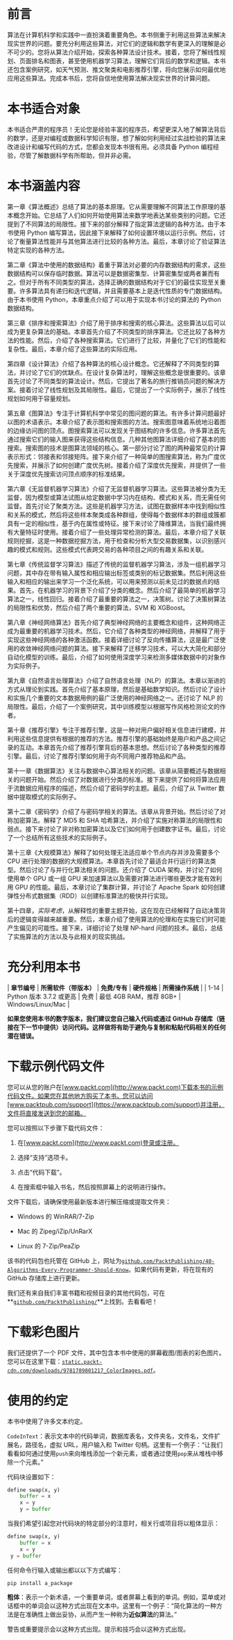 # 前言

算法在计算机科学和实践中一直扮演着重要角色。本书侧重于利用这些算法来解决现实世界的问题。要充分利用这些算法，对它们的逻辑和数学有更深入的理解是必不可少的。您将从算法介绍开始，探索各种算法设计技术。接着，您将了解线性规划、页面排名和图表，甚至使用机器学习算法，理解它们背后的数学和逻辑。本书还包含案例研究，如天气预测、推文聚类和电影推荐引擎，将向您展示如何最优地应用这些算法。完成本书后，您将自信地使用算法解决现实世界的计算问题。

# 本书适合对象

本书适合严肃的程序员！无论您是经验丰富的程序员，希望更深入地了解算法背后的数学，还是对编程或数据科学知识有限，想了解如何利用经过实战检验的算法来改进设计和编写代码的方式，您都会发现本书很有用。必须具备 Python 编程经验，尽管了解数据科学有所帮助，但并非必需。

# 本书涵盖内容

第一章《算法概述》总结了算法的基本原理。它从需要理解不同算法工作原理的基本概念开始。它总结了人们如何开始使用算法来数学地表达某些类别的问题。它还提到了不同算法的局限性。接下来的部分解释了指定算法逻辑的各种方法。由于本书使用 Python 编写算法，因此接下来解释了如何设置环境以运行示例。然后，讨论了衡量算法性能并与其他算法进行比较的各种方法。最后，本章讨论了验证算法特定实现的各种方法。

第二章《算法中使用的数据结构》着重于算法对必要的内存数据结构的需求，这些数据结构可以保存临时数据。算法可以是数据密集型、计算密集型或两者兼而有之。但对于所有不同类型的算法，选择正确的数据结构对于它们的最佳实现至关重要。许多算法具有递归和迭代逻辑，并且需要基本上是迭代性质的专门数据结构。由于本书使用 Python，本章重点介绍了可以用于实现本书讨论的算法的 Python 数据结构。

第三章《排序和搜索算法》介绍了用于排序和搜索的核心算法。这些算法以后可以成为更复杂算法的基础。本章首先介绍了不同类型的排序算法。它还比较了各种方法的性能。然后，介绍了各种搜索算法。它们进行了比较，并量化了它们的性能和复杂性。最后，本章介绍了这些算法的实际应用。

第四章《设计算法》介绍了各种算法的核心设计概念。它还解释了不同类型的算法，并讨论了它们的优缺点。在设计复杂算法时，理解这些概念是很重要的。该章首先讨论了不同类型的算法设计。然后，它提出了著名的旅行推销员问题的解决方案。接着讨论了线性规划及其局限性。最后，它提出了一个实际例子，展示了线性规划如何用于容量规划。

第五章《图算法》专注于计算机科学中常见的图问题的算法。有许多计算问题最好以图的术语表示。本章介绍了表示图和搜索图的方法。搜索图意味着系统地沿着图的边缘访问图的顶点。图搜索算法可以发现关于图结构的许多信息。许多算法首先通过搜索它们的输入图来获得这些结构信息。几种其他图算法详细介绍了基本的图搜索。搜索图的技术是图算法领域的核心。第一部分讨论了图的两种最常见的计算表示形式：邻接表和邻接矩阵。接下来介绍了一种简单的图搜索算法，称为广度优先搜索，并展示了如何创建广度优先树。接着介绍了深度优先搜索，并提供了一些关于深度优先搜索访问顶点顺序的标准结果。

第六章《无监督机器学习算法》介绍了无监督机器学习算法。这些算法被分类为无监督，因为模型或算法试图从给定数据中学习内在结构、模式和关系，而无需任何监督。首先讨论了聚类方法。这些是机器学习方法，试图在数据样本中找到相似性和关系的模式，然后将这些样本聚类成各种群组，使得每个数据样本的群组或簇都具有一定的相似性，基于内在属性或特征。接下来讨论了降维算法，当我们最终拥有大量特征时使用。接着介绍了一些处理异常检测的算法。最后，本章介绍了关联规则挖掘，这是一种数据挖掘方法，用于检查和分析大型交易数据集，以识别感兴趣的模式和规则。这些模式代表跨交易的各种项目之间的有趣关系和关联。

第七章《传统监督学习算法》描述了传统的监督机器学习算法，涉及一组机器学习问题，其中存在带有输入属性和相应输出标签或类别的标记数据集。然后利用这些输入和相应的输出来学习一个泛化系统，可以用来预测以前未见过的数据点的结果。首先，在机器学习的背景下介绍了分类的概念。然后介绍了最简单的机器学习算法之一，线性回归。接着介绍了最重要的算法之一，决策树。讨论了决策树算法的局限性和优势，然后介绍了两个重要的算法，SVM 和 XGBoost。

第八章《神经网络算法》首先介绍了典型神经网络的主要概念和组件，这种网络正成为最重要的机器学习技术。然后，它介绍了各种类型的神经网络，并解释了用于实现这些神经网络的各种激活函数。接着详细讨论了反向传播算法，这是最广泛使用的收敛神经网络问题的算法。接下来解释了迁移学习技术，可以大大简化和部分自动化模型的训练。最后，介绍了如何使用深度学习来检测多媒体数据中的对象作为实际例子。

第九章《自然语言处理算法》介绍了自然语言处理（NLP）的算法。本章以渐进的方式从理论到实践。首先介绍了基本原理，然后是基础数学知识。然后讨论了设计和实施几个重要的文本数据用例的最广泛使用的神经网络之一。还讨论了 NLP 的局限性。最后，介绍了一个案例研究，其中训练模型以根据写作风格检测论文的作者。

第十章《推荐引擎》专注于推荐引擎，这是一种对用户偏好相关信息进行建模，并利用这些信息提供有根据的推荐的方法。推荐引擎的基础始终是用户和产品之间记录的互动。本章首先介绍了推荐引擎背后的基本思想。然后讨论了各种类型的推荐引擎。最后，讨论了推荐引擎如何用于向不同用户推荐物品和产品。

第十一章《数据算法》关注与数据中心算法相关的问题。该章从简要概述与数据相关的问题开始。然后介绍了对数据进行分类的标准。接下来提供了如何将算法应用于流数据应用程序的描述，然后介绍了密码学的主题。最后，介绍了从 Twitter 数据中提取模式的实际例子。

第十二章《密码学》介绍了与密码学相关的算法。该章从背景开始。然后讨论了对称加密算法。解释了 MD5 和 SHA 哈希算法，并介绍了实施对称算法的局限性和弱点。接下来讨论了非对称加密算法以及它们如何用于创建数字证书。最后，讨论了一个总结所有这些技术的实际例子。

第十三章《大规模算法》解释了如何处理无法适应单个节点内存并涉及需要多个 CPU 进行处理的数据的大规模算法。本章首先讨论了最适合并行运行的算法类型。然后讨论了与并行化算法相关的问题。还介绍了 CUDA 架构，并讨论了如何使用单个 GPU 或一组 GPU 来加速算法以及需要对算法进行哪些更改才能有效利用 GPU 的性能。最后，本章讨论了集群计算，并讨论了 Apache Spark 如何创建弹性分布式数据集（RDD）以创建标准算法的极快并行实现。

第十四章，*实际考虑*，从解释性的重要主题开始，这在现在已经解释了自动决策背后的逻辑变得越来越重要。然后，本章介绍了使用算法的伦理和在实施它们时可能产生偏见的可能性。接下来，详细讨论了处理 NP-hard 问题的技术。最后，总结了实施算法的方法以及与此相关的现实挑战。

# 充分利用本书

| **章节编号** | **所需软件（带版本）** | **免费/专有** | **硬件规格** | **所需操作系统** |
| 1-14 | Python 版本 3.7.2 或更高 | 免费 | 最低 4GB RAM，推荐 8GB+ | Windows/Linux/Mac |

**如果您使用本书的数字版本，我们建议您自己输入代码或通过 GitHub 存储库（链接在下一节中提供）访问代码。这样做将有助于避免与复制和粘贴代码相关的任何潜在错误。**

# 下载示例代码文件

您可以从您的账户在[www.packt.com](http://www.packt.com)下载本书的示例代码文件。如果您在其他地方购买了本书，您可以访问[www.packtpub.com/support](https://www.packtpub.com/support)并注册，文件将直接发送到您的邮箱。

您可以按照以下步骤下载代码文件：

1.  在[www.packt.com](http://www.packt.com)登录或注册。

1.  选择“支持”选项卡。

1.  点击“代码下载”。

1.  在搜索框中输入书名，然后按照屏幕上的说明进行操作。

文件下载后，请确保使用最新版本进行解压缩或提取文件夹：

+   Windows 的 WinRAR/7-Zip

+   Mac 的 Zipeg/iZip/UnRarX

+   Linux 的 7-Zip/PeaZip

该书的代码包也托管在 GitHub 上，网址为[`github.com/PacktPublishing/40-Algorithms-Every-Programmer-Should-Know`](https://github.com/PacktPublishing/40-Algorithms-Every-Programmer-Should-Know)。如果代码有更新，将在现有的 GitHub 存储库上进行更新。

我们还有来自我们丰富书籍和视频目录的其他代码包，可在**[`github.com/PacktPublishing/`](https://github.com/PacktPublishing/)**上找到。去看看吧！

# 下载彩色图片

我们还提供了一个 PDF 文件，其中包含本书中使用的屏幕截图/图表的彩色图片。您可以在这里下载：[`static.packt-cdn.com/downloads/9781789801217_ColorImages.pdf`](https://static.packt-cdn.com/downloads/9781789801217_ColorImages.pdf)。

# 使用的约定

本书中使用了许多文本约定。

`CodeInText`：表示文本中的代码单词，数据库表名，文件夹名，文件名，文件扩展名，路径名，虚拟 URL，用户输入和 Twitter 句柄。这里有一个例子：“让我们看看如何通过使用`push`来向堆栈添加一个新元素，或者通过使用`pop`来从堆栈中移除一个元素。”

代码块设置如下：

```py
define swap(x, y)
    buffer = x
    x = y
    y = buffer
```

当我们希望引起您对代码块的特定部分的注意时，相关行或项目将以粗体显示：

```py
define swap(x, y)
    buffer = x
    x = y
 y = buffer
```

任何命令行输入或输出都以以下方式编写：

```py
pip install a_package
```

**粗体**：表示一个新术语，一个重要单词，或者屏幕上看到的单词。例如，菜单或对话框中的单词会以这种方式出现在文本中。这里有一个例子：“简化算法的一种方法是在准确性上做出妥协，从而产生一种称为**近似算法**的算法。”

警告或重要提示会以这种方式出现。提示和技巧会以这种方式出现。
